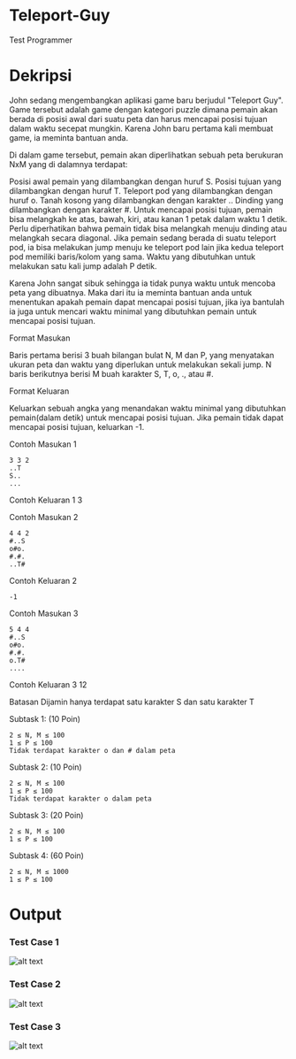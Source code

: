 # Teleport-Guy
Test Programmer

# Dekripsi
John sedang mengembangkan aplikasi game baru berjudul "Teleport Guy". Game tersebut adalah game dengan kategori puzzle dimana pemain akan berada di posisi awal dari suatu peta dan harus mencapai posisi tujuan dalam waktu secepat mungkin. Karena John baru pertama kali membuat game, ia meminta bantuan anda.

Di dalam game tersebut, pemain akan diperlihatkan sebuah peta berukuran NxM yang di dalamnya terdapat:

Posisi awal pemain yang dilambangkan dengan huruf S.
Posisi tujuan yang dilambangkan dengan huruf T.
Teleport pod yang dilambangkan dengan huruf o.
Tanah kosong yang dilambangkan dengan karakter ..
Dinding yang dilambangkan dengan karakter #.
Untuk mencapai posisi tujuan, pemain bisa melangkah ke atas, bawah, kiri, atau kanan 1 petak dalam waktu 1 detik. Perlu diperhatikan bahwa pemain tidak bisa melangkah menuju dinding atau melangkah secara diagonal. Jika pemain sedang berada di suatu teleport pod, ia bisa melakukan jump menuju ke teleport pod lain jika kedua teleport pod memiliki baris/kolom yang sama. Waktu yang dibutuhkan untuk melakukan satu kali jump adalah P detik.

Karena John sangat sibuk sehingga ia tidak punya waktu untuk mencoba peta yang dibuatnya. Maka dari itu ia meminta bantuan anda untuk menentukan apakah pemain dapat mencapai posisi tujuan, jika iya bantulah ia juga untuk mencari waktu minimal yang dibutuhkan pemain untuk mencapai posisi tujuan.

Format Masukan

Baris pertama berisi 3 buah bilangan bulat N, M dan P, yang menyatakan ukuran peta dan waktu yang diperlukan untuk melakukan sekali jump. N baris berikutnya berisi M buah karakter S, T, o, ., atau #.

Format Keluaran

Keluarkan sebuah angka yang menandakan waktu minimal yang dibutuhkan pemain(dalam detik) untuk mencapai posisi tujuan. Jika pemain tidak dapat mencapai posisi tujuan, keluarkan -1.

Contoh Masukan 1
```
3 3 2
..T
S..
...
```

Contoh Keluaran 1
3

Contoh Masukan 2
```
4 4 2
#..S
o#o.
#.#.
..T#
```

Contoh Keluaran 2
```
-1
```

Contoh Masukan 3
```
5 4 4
#..S
o#o.
#.#.
o.T#
....
```

Contoh Keluaran 3
12


Batasan
Dijamin hanya terdapat satu karakter S dan satu karakter T

Subtask 1: (10 Poin)
```
2 ≤ N, M ≤ 100
1 ≤ P ≤ 100
Tidak terdapat karakter o dan # dalam peta
```
 
Subtask 2: (10 Poin)
```
2 ≤ N, M ≤ 100
1 ≤ P ≤ 100
Tidak terdapat karakter o dalam peta
```

Subtask 3: (20 Poin)
```
2 ≤ N, M ≤ 100
1 ≤ P ≤ 100
```

Subtask 4: (60 Poin)
```
2 ≤ N, M ≤ 1000
1 ≤ P ≤ 100
```

# Output
### Test Case 1
![alt text](https://i.imgur.com/FYi4zWI.png "Test Case 1")

### Test Case 2
![alt text](https://i.imgur.com/rTrGd3h.png "Test Case 2")

### Test Case 3
![alt text](https://i.imgur.com/cmWi5HV.png "Test Case 3")
